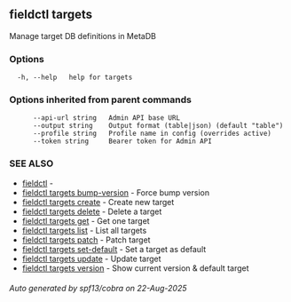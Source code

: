 ## fieldctl targets

Manage target DB definitions in MetaDB

### Options

```
  -h, --help   help for targets
```

### Options inherited from parent commands

```
      --api-url string   Admin API base URL
      --output string    Output format (table|json) (default "table")
      --profile string   Profile name in config (overrides active)
      --token string     Bearer token for Admin API
```

### SEE ALSO

* [fieldctl](fieldctl.md)	 - 
* [fieldctl targets bump-version](fieldctl_targets_bump-version.md)	 - Force bump version
* [fieldctl targets create](fieldctl_targets_create.md)	 - Create new target
* [fieldctl targets delete](fieldctl_targets_delete.md)	 - Delete a target
* [fieldctl targets get](fieldctl_targets_get.md)	 - Get one target
* [fieldctl targets list](fieldctl_targets_list.md)	 - List all targets
* [fieldctl targets patch](fieldctl_targets_patch.md)	 - Patch target
* [fieldctl targets set-default](fieldctl_targets_set-default.md)	 - Set a target as default
* [fieldctl targets update](fieldctl_targets_update.md)	 - Update target
* [fieldctl targets version](fieldctl_targets_version.md)	 - Show current version & default target

###### Auto generated by spf13/cobra on 22-Aug-2025
